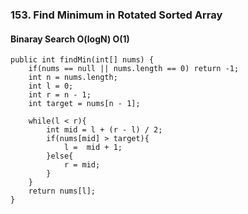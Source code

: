 ###  153. Find Minimum in Rotated Sorted Array

#### Binaray Search     O(logN)  O(1)

	public int findMin(int[] nums) {
        if(nums == null || nums.length == 0) return -1;
        int n = nums.length;
        int l = 0;
        int r = n - 1;
        int target = nums[n - 1];
        
        while(l < r){
            int mid = l + (r - l) / 2;
            if(nums[mid] > target){
                l =  mid + 1;
            }else{
                r = mid;
            }
        }
        return nums[l];
    }
